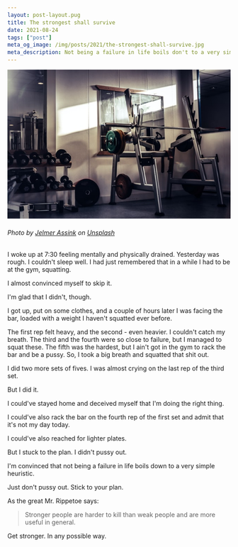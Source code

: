 ```yaml
---
layout: post-layout.pug
title: The strongest shall survive
date: 2021-08-24
tags: ["post"]
meta_og_image: /img/posts/2021/the-strongest-shall-survive.jpg
meta_description: Not being a failure in life boils don't to a very simple heuristic.
---
```


![Squat rack](/img/posts/2021/the-strongest-shall-survive.jpg)

###### Photo by [Jelmer Assink](https://unsplash.com/@jelmerassink?utm_source=unsplash&utm_medium=referral&utm_content=creditCopyText) on [Unsplash](https://unsplash.com/s/photos/squats?utm_source=unsplash&utm_medium=referral&utm_content=creditCopyText)

I woke up at 7:30 feeling mentally and physically drained. Yesterday was rough. I couldn't sleep well. I had just remembered that in a while I had to be at the gym, squatting.

I almost convinced myself to skip it.

I'm glad that I didn't, though.

I got up, put on some clothes, and a couple of hours later I was facing the bar, loaded with a weight I haven't squatted ever before.

The first rep felt heavy, and the second - even heavier. I couldn't catch my breath. The third and the fourth were so close to failure, but I managed to squat these. The fifth was the hardest, but I ain't got in the gym to rack the bar and be a pussy. So, I took a big breath and squatted that shit out.

I did two more sets of fives. I was almost crying on the last rep of the third set.

But I did it.

I could've stayed home and deceived myself that I'm doing the right thing.

I could've also rack the bar on the fourth rep of the first set and admit that it's not my day today.

I could've also reached for lighter plates.

But I stuck to the plan. I didn't pussy out.

<!-- e -->I'm convinced that not being a failure in life boils down to a very simple heuristic.<!-- /e -->

Just don't pussy out. Stick to your plan.

As the great Mr. Rippetoe says:

> Stronger people are harder to kill than weak people and are more useful in general.

Get stronger. In any possible way.
